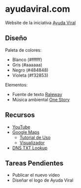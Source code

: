# ayudaviral.com
Website de la iniciativa [Ayuda Viral](https://ayudaviral.com)

## Diseño

Paleta de colores:
* Blanco (#ffffff)
* Gris (#aaaaaa)
* Negro (#484848)
* Violeta (#f32853)

Elementos:
* Fuente de texto [Raleway](https://fonts.google.com/specimen/Raleway)
* Música ambiental [One Story](https://www.adamvitovsky.com/one-story)

## Recursos

* [YouTube](https://studio.youtube.com/channel/UCpLB8xaPPJuYoWmhEhtf1sA/videos)
* [Google Maps](https://www.google.com/maps/d/)
    * [Tutorial de Uso](https://www.google.com/earth/outreach/learn/visualize-your-data-on-a-custom-map-using-google-my-maps)
    * [Visualizador](https://www.google.com/maps/d/viewer?mid=1zlVQ7-0LT9ukMjhu00NAaiT8oXHxXVcg)
* [DNS TXT Lookup](https://dnslookup.online/txt.html)

## Tareas Pendientes

* Publicar el nuevo vídeo
* Diseñar el logo de Ayuda Viral
